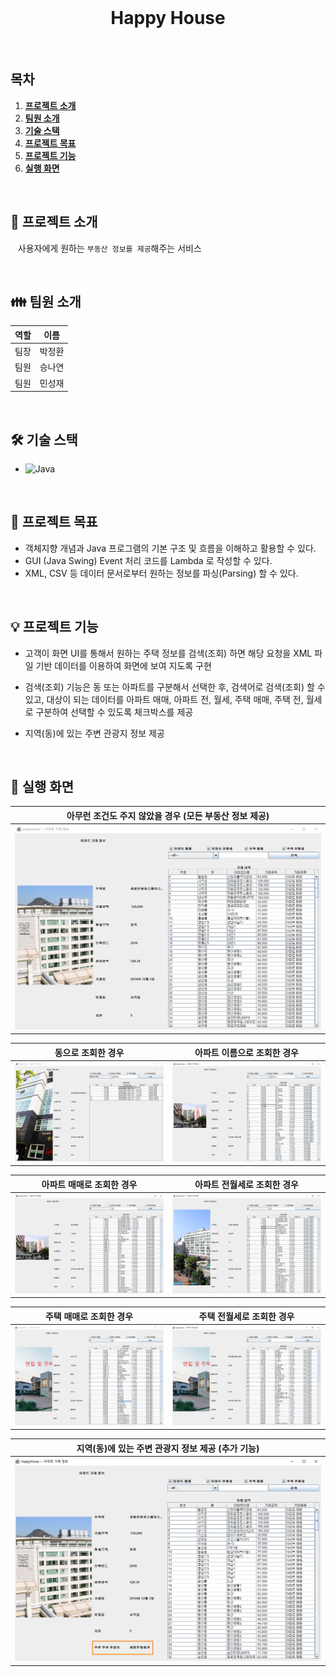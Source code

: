 <br />
<h1 align="center">Happy House</h1>
<br />

## 목차

1. [**프로젝트 소개**](#1)
2. [**팀원 소개**](#2)
3. [**기술 스택**](#3)
4. [**프로젝트 목표**](#4)
5. [**프로젝트 기능**](#5)
6. [**실행 화면**](#6)

<br />

<div id="1"></div>

## 💁 프로젝트 소개

&nbsp;&nbsp; 사용자에게 원하는 `부동산 정보를 제공`해주는 서비스

<br />

<div id="2"></div>

## 👪 팀원 소개

| 역할 |  이름  |
| :--: | :----: |
| 팀장 | 박정환 |
| 팀원 | 승나연 |
| 팀원 | 민성재 |

<br />

<div id="3"></div>

## 🛠 기술 스택

- ![Java](https://img.shields.io/badge/-Java-007396?&logo=java&logoColor=white)

<br />

<div id="4"></div>

## 🎯 프로젝트 목표

- 객체지향 개념과 Java 프로그램의 기본 구조 및 흐름을 이해하고 활용할 수 있다.
- GUI (Java Swing) Event 처리 코드를 Lambda 로 작성할 수 있다.
- XML, CSV 등 데이터 문서로부터 원하는 정보를 파싱(Parsing) 할 수 있다.

<br />

<div id="5"></div>

## 💡 프로젝트 기능

- 고객이 화면 UI를 통해서 원하는 주택 정보를 검색(조회) 하면 해당 요청을 XML 파일 기반 데이터를 이용하여 화면에 보여 지도록 구현

- 검색(조회) 기능은 동 또는 아파트를 구분해서 선택한 후, 검색어로 검색(조회) 할 수 있고, 대상이 되는 데이터를 아파트 매매, 아파트 전, 월세, 주택 매매, 주택 전, 월세로 구분하여 선택할 수 있도록 체크박스를 제공

- 지역(동)에 있는 주변 관광지 정보 제공

<br />

<div id="6"></div>

## 📄 실행 화면

| 아무런 조건도 주지 않았을 경우 (모든 부동산 정보 제공) |
| :----------------------------------------------------: |
|       <img src="./capture/all.png" alt="all" />        |

|                     동으로 조회한 경우                      |                 아파트 이름으로 조회한 경우                 |
| :---------------------------------------------------------: | :---------------------------------------------------------: |
| <img src="./capture/searchByName.png" alt="searchByName" /> | <img src="./capture/searchByDong.png" alt="searchByDong" /> |

|                     아파트 매매로 조회한 경우                     |                    아파트 전월세로 조회한 경우                    |
| :---------------------------------------------------------------: | :---------------------------------------------------------------: |
| <img src="./capture/filterByAptSale.png" alt="filterByAptSale" /> | <img src="./capture/filterByAptRent.png" alt="filterByAptRent" /> |

|                        주택 매매로 조회한 경우                        |                       주택 전월세로 조회한 경우                       |
| :-------------------------------------------------------------------: | :-------------------------------------------------------------------: |
| <img src="./capture/filterByHouseSale.png" alt="filterByHouseSale" /> | <img src="./capture/filterByHouseRent.png" alt="filterByHouseRent" /> |

|      지역(동)에 있는 주변 관광지 정보 제공 (추가 기능)      |
| :---------------------------------------------------------: |
| <img src="./capture/tourist_spot.png" alt="tourist_spot" /> |
